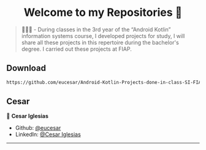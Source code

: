 <h1 align="center">Welcome to my Repositories 🤝</h1>

> 🌱👨‍💻 - During classes in the 3rd year of the “Android Kotlin” information systems course, I developed projects for study, I will share all these projects in this repertoire during the bachelor's degree. I carried out these projects at FIAP.

## Download

```sh
https://github.com/eucesar/Android-Kotlin-Projects-done-in-class-SI-FIAP.git
```

## Cesar

👤 **Cesar Iglesias**

* Github: [@eucesar](https://github.com/eucesar)
* LinkedIn: [@Cesar Iglesias](https://www.linkedin.com/in/cesar-iglesias-tecnologia/)

***
